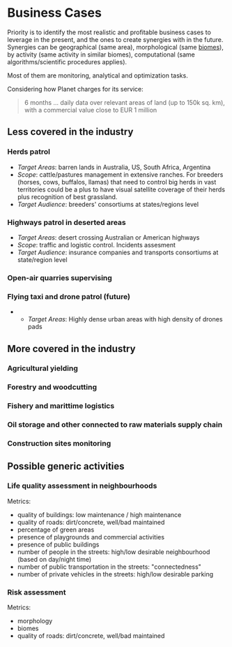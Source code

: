 # Business Cases

Priority is to identify the most realistic and profitable business cases to leverage in the present, and the ones to create synergies with in the future. Synergies can be geographical (same area), morphological (same [biomes](https://github.com/Mindwerks/worldengine/blob/master/manual/biomes.rst)), by activity (same activity in similar biomes), computational (same algorithms/scientific procedures applies).

Most of them are monitoring, analytical and optimization tasks.

Considering how Planet charges for its service:

> 6 months ... daily data over relevant areas of land (up to 150k sq. km), with a commercial value close to EUR 1 million

## Less covered in the industry

### Herds patrol
* _Target Areas_: barren lands in Australia, US, South Africa, Argentina
* _Scope_: cattle/pastures management in extensive ranches. For breeders (horses, cows, buffalos, llamas) that need to control big herds in vast territories could be a plus to have visual satellite coverage of their herds plus recognition of best grassland. 
* _Target Audience_: breeders' consortiums at states/regions level

### Highways patrol in deserted areas
* _Target Areas_: desert crossing Australian or American highways
* _Scope_: traffic and logistic control. Incidents assesment
* _Target Audience_: insurance companies and transports consortiums at state/region level

### Open-air quarries supervising

### Flying taxi and drone patrol (future)
* * _Target Areas_: Highly dense urban areas with high density of drones pads


## More covered in the industry

### Agricultural yielding

### Forestry and woodcutting

### Fishery and marittime logistics

### Oil storage and other connected to raw materials supply chain

### Construction sites monitoring

## Possible generic activities

### Life quality assessment in neighbourhoods

Metrics:
* quality of buildings: low maintenance / high maintenance
* quality of roads: dirt/concrete, well/bad maintained
* percentage of green areas
* presence of playgrounds and commercial activities
* presence of public buildings
* number of people in the streets: high/low desirable neighbourhood (based on day/night time)
* number of public transportation in the streets: "connectedness"
* number of private vehicles in the streets: high/low desirable parking

### Risk assessment

Metrics:
* morphology
* biomes
* quality of roads: dirt/concrete, well/bad maintained
